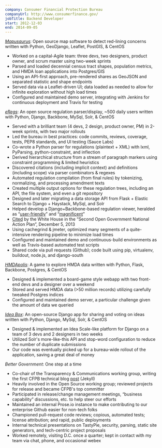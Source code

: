 ```yaml
---
company: Consumer Financial Protection Bureau
companyUrl: http://www.consumerfinance.gov/
jobTitle: Backend Developer
start: 2012-12-03
end: 2014-09-05
---
```

[*Mapusaurus*](https://github.com/cfpb/mapusaurus): Open source map software
to detect red-lining concerns written with Python, GeoDjango, Leaflet,
PostGIS, & CentOS

* Worked on a capital-Agile team: three devs, two designers, product owner, and
  scrum master using two-week sprints
* Parsed and loaded decennial census tract shapes, population metrics, and HMDA 
  loan applications into Postgres/GIS
* Using an API-first approach, pre-rendered shares as GeoJSON and separated
  statistic and shape endpoints
* Served data via a Leaflet-driven UI; data loaded as needed to allow for
  infinite exploration without high load times 
* Configured and maintained demo server, integrating with Jenkins for
  continuous deployment and Travis for testing

[*eRegs*](https://github.com/cfpb/eregulations): An open source regulation
parser/display, ~500 daily users written with Python, Django, Backbone, MySql,
Solr, & CentOS

* Served with a brilliant team (4 devs, 2 design, product owner, PM) in 2-week
  sprints, with two major rollouts
* Led the bureau in best practices: code commits, reviews, coverage, tests,
  PEP8 standards, and UI testing (Sauce Labs)
* Co-wrote a Python parser for regulations (plaintext + XML) with lxml,
  PyParsing, python-constraint, and inflection
* Derived hierarchical structure from a stream of paragraph markers using
  constraint programming & limited heuristics
* Discovered citations (including implicit context) and definitions (including
  scope) via parser combinators & regexes
* Automated regulation compilation (from final rules) by tokenizing,
  normalizing, and processing amendment texts
* Created multiple output options for these regulation trees, including an
  API, the file system, and even a git repository
* Designed and later migrating a data storage API from Flask + Elastic Search
  to Django + Haystack, MySql, and Solr
* Helped develop a Django+Backbone-based regulation viewer, heralded as
  “[user-friendly](https://twitter.com/danrozas/status/475957994325557248)” and
  “[magnificent](https://twitter.com/imlwilliams/status/466263631978844160)”
* [Cited](https://www.whitehouse.gov/sites/default/files/docs/us_national_action_plan_6p.pdf)
  by the White House in the “Second Open Government National Action Plan”,
  December 5, 2013
* Using cachegrind & jmeter, optimized many segments of a quite-intensive
  rendering pipeline to minimize load times
* Configured and maintained demo and continuous-build environments as well as
  Travis-based automated test scripts
* Shared code via pull requests (Github); code built using pip, virtualenv,
  buildout, node.js, and django-south

[*HMDApolis*](https://github.com/cmc333333/hmdapolis): A game to explore HMDA
data written with Python, Flask, Backbone, Postgres, & CentOS

* Designed & implemented a board-game style webapp with two front-end devs and
  a designer over a weekend
* Stored and served HMDA data (>50 million records) utilizing carefully
  tweaked Postgres indices
* Configured and maintained demo server, a particular challenge given the
  amount of data we queried

[*Idea Box*](https://github.com/cfpb/idea-box/): An open-source Django app for
sharing and voting on ideas written with Python, Django, MySql, Solr, & CentOS

* Designed & implemented an Idea Scale-like platform for Django on a team of 3
  devs and 2 designers in two weeks
* Utilized Solr's more-like-this API and stop-word configuration to reduce the
  number of duplicate submissions
* Our code was eventually picked up for a bureau-wide rollout of the
  application, saving a great deal of money

*Better Government*: One step at a time

* Co-chair of the Transparency & Communications working group, writing the
  first CFPB technical blog
  [post](http://cfpb.github.io/articles/rules-rules/) (Jekyll)
* Heavily involved in the Open Source working group; reviewed projects for
  release and became CFPB's top committer
* Participated in release/change management meetings, “business capability”
  discussions, etc. to help steer our efforts
* Maintained an internal Prose.io instance to make contributing to our
  enterprise Github easier for non-tech folks
* Championed pull-request code reviews; copious, automated tests; license
  attribution; and rapid, public deployments
* Internal technical presentations on TastyPie, security, parsing, static site
  generators, and tech-centric project proposals
* Worked remotely, visiting D.C. once a quarter; kept in contact with my team
  via chat, phone, and occasional webex
